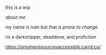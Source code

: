 this is a wip

<p> <em> about me </em> </p>

my name is ivan but that <em> is prone to change </em>
<p> im a darkshipper, deaddove, and profiction</p>

https://proshipresourcesaccessible.carrd.co/

